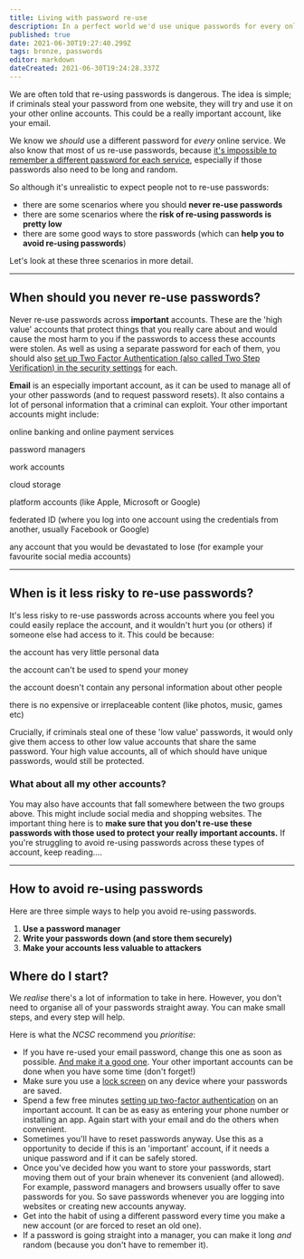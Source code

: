 ```yaml
---
title: Living with password re-use
description: In a perfect world we'd use unique passwords for every online service. But the world isn't perfect...
published: true
date: 2021-06-30T19:27:40.299Z
tags: bronze, passwords
editor: markdown
dateCreated: 2021-06-30T19:24:28.337Z
---
```


We are often told that re-using passwords is dangerous. The idea is simple; if criminals steal your password from one website, they will try and use it on your other online accounts. This could be a really important account, like your email.

We know we *should* use a different password for *every* online service. We also know that most of us re-use passwords, because [it's impossible to remember a different password for each service](https://www.ncsc.gov.uk/blog-post/even-jedi-cant-achieve-password-perfection-0), especially if those passwords also need to be long and random.

So although it's unrealistic to expect people not to re-use passwords:

-   there are some scenarios where you should **never re-use passwords**
-   there are some scenarios where the **risk of re-using passwords is pretty low**
-   there are some good ways to store passwords (which can **help you to avoid re-using passwords**)

Let's look at these three scenarios in more detail.

---

## When should you never re-use passwords?

Never re-use passwords across **important** accounts. These are the 'high value' accounts that protect things that you really care about and would cause the most harm to you if the passwords to access these accounts were stolen. As well as using a separate password for each of them, you should also [set up Two Factor Authentication (also called Two Step Verification) in the security settings](https://www.ncsc.gov.uk/news/guidance-historic-linkedin-incident-2012) for each.

**Email** is an especially important account, as it can be used to manage all of your other passwords (and to request password resets). It also contains a lot of personal information that a criminal can exploit. Your other important accounts might include:

online banking and online payment services

password managers

work accounts

cloud storage

platform accounts (like Apple, Microsoft or Google)

federated ID (where you log into one account using the credentials from another, usually Facebook or Google)

any account that you would be devastated to lose (for example your favourite social media accounts)

---

## When is it less risky to re-use passwords?

It's less risky to re-use passwords across accounts where you feel you could easily replace the account, and it wouldn't hurt you (or others) if someone else had access to it. This could be because:

the account has very little personal data

the account can't be used to spend your money

the account doesn't contain any personal information about other people

there is no expensive or irreplaceable content (like photos, music, games etc)

Crucially, if criminals steal one of these 'low value' passwords, it would only give them access to other low value accounts that share the same password. Your high value accounts, all of which should have unique passwords, would still be protected.

### **What about all my other accounts?**

You may also have accounts that fall somewhere between the two groups above. This might include social media and shopping websites. The important thing here is to **make sure that you don't re-use these passwords with those used to protect your really important accounts.** If you're struggling to avoid re-using passwords across these types of account, keep reading....

---

## How to avoid re-using passwords

Here are three simple ways to help you avoid re-using passwords.

1.  **Use a password manager**
2.  **Write your passwords down (and store them securely)**
3.  **Make your accounts less valuable to attackers**

## Where do I start?

We *realise* there's a lot of information to take in here. However, you don't need to organise all of your passwords straight away. You can make small steps, and every step will help.

Here is what the *NCSC* recommend you *prioritise*:

-   If you have re-used your email password, change this one as soon as possible. [And make it a good one](https://www.ncsc.gov.uk/blog-post/three-random-words-or-thinkrandom-0). Your other important accounts can be done when you have some time (don't forget!)
-   Make sure you use a [lock screen](https://en.wikipedia.org/wiki/Lock_screen) on any device where your passwords are saved.
-   Spend a few free minutes [setting up two-factor authentication](https://www.ncsc.gov.uk/news/guidance-historic-linkedin-incident-2012) on an important account. It can be as easy as entering your phone number or installing an app. Again start with your email and do the others when convenient.
-   Sometimes you'll have to reset passwords anyway. Use this as a opportunity to decide if this is an 'important' account, if it needs a unique password and if it can be safely stored.
-   Once you've decided how you want to store your passwords, start moving them out of your brain whenever its convenient (and allowed). For example, password managers and browsers usually offer to save passwords for you. So save passwords whenever you are logging into websites or creating new accounts anyway.
-   Get into the habit of using a different password every time you make a new account (or are forced to reset an old one).
-   If a password is going straight into a manager, you can make it long *and* random (because you don't have to remember it).